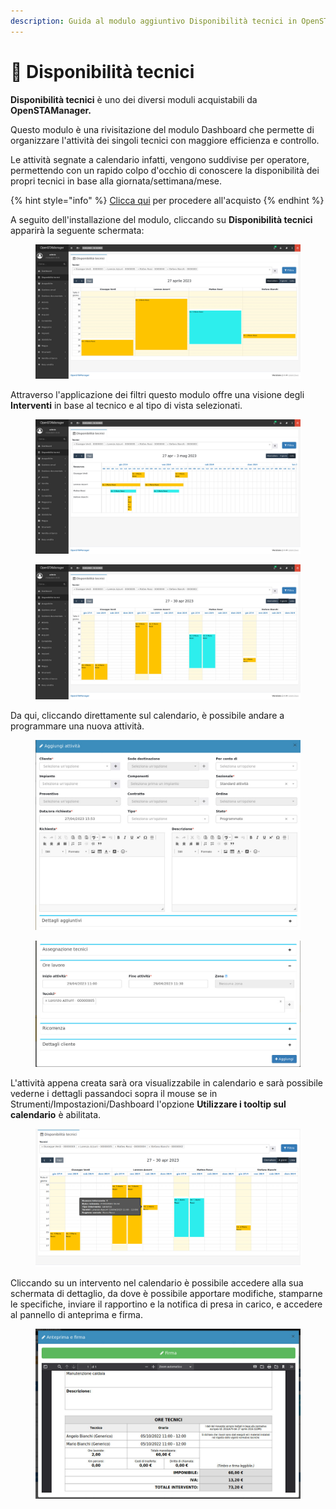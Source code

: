 ```yaml
---
description: Guida al modulo aggiuntivo Disponibilità tecnici in OpenSTAManager
---
```


# 📗 Disponibilità tecnici

**Disponibilità tecnici** è uno dei diversi moduli acquistabili da **OpenSTAManager.**&#x20;

Questo modulo è una rivisitazione del modulo Dashboard che permette di organizzare l'attività dei singoli tecnici con maggiore efficienza e controllo.

Le attività segnate a calendario infatti, vengono suddivise per operatore, permettendo con un rapido colpo d'occhio di conoscere la disponibilità dei propri tecnici in base alla giornata/settimana/mese.

{% hint style="info" %}
[Clicca qui](https://shop.openstamanager.com/prodotto/disponibilita-tecnici/) per procedere all'acquisto
{% endhint %}

A seguito dell'installazione del modulo, cliccando su **Disponibilità tecnici** apparirà la seguente schermata:

<figure><img src="../.gitbook/assets/immagine (5) (3) (1).png" alt=""><figcaption></figcaption></figure>

Attraverso l'applicazione dei filtri questo modulo offre una visione degli **Interventi** in base al tecnico e al tipo di vista selezionati.

<figure><img src="../.gitbook/assets/immagine (6) (2).png" alt=""><figcaption></figcaption></figure>

<figure><img src="../.gitbook/assets/immagine (4) (3).png" alt=""><figcaption></figcaption></figure>

Da qui, cliccando direttamente sul calendario, è possibile andare a programmare una nuova attività.

<figure><img src="../.gitbook/assets/immagine (1).png" alt=""><figcaption></figcaption></figure>

<figure><img src="../.gitbook/assets/immagine (2).png" alt=""><figcaption></figcaption></figure>

L'attività appena creata sarà ora visualizzabile in calendario e sarà possibile vederne i dettagli passandoci sopra il mouse se in Strumenti/Impostazioni/Dashboard l'opzione **Utilizzare i tooltip sul calendario** è abilitata.

<figure><img src="../.gitbook/assets/immagine.png" alt=""><figcaption></figcaption></figure>

Cliccando su un intervento nel calendario è possibile accedere alla sua schermata di dettaglio, da dove è possibile apportare modifiche, stamparne le specifiche, inviare il rapportino e la notifica di presa in carico, e accedere al pannello di anteprima e firma.

<figure><img src="../.gitbook/assets/immagine (364).png" alt=""><figcaption></figcaption></figure>
